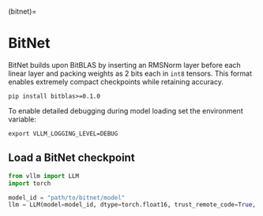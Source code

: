 (bitnet)=

# BitNet

BitNet builds upon BitBLAS by inserting an RMSNorm layer before each linear layer and packing weights as 2 bits each in `int8` tensors. This format enables extremely compact checkpoints while retaining accuracy.

```console
pip install bitblas>=0.1.0
```

To enable detailed debugging during model loading set the environment variable:

```console
export VLLM_LOGGING_LEVEL=DEBUG
```

## Load a BitNet checkpoint

```python
from vllm import LLM
import torch

model_id = "path/to/bitnet/model"
llm = LLM(model=model_id, dtype=torch.float16, trust_remote_code=True, quantization="bitnet")
```

